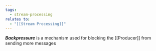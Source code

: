 ```yaml
---
tags:
  - stream-processing
relates to:
  - "[[Stream Processing]]"
---
```

***Backpressure*** is a mechanism used for blocking the [[Producer]] from sending more messages